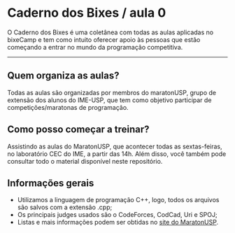 # Caderno dos Bixes / aula 0

O Caderno dos Bixes é uma coletânea com todas as aulas aplicadas no bixeCamp e tem como intuito oferecer apoio às pessoas que estão começando a entrar no mundo da programação competitiva.

---

## Quem organiza as aulas?
Todas as aulas são organizadas por membros do maratonUSP, grupo de extensão dos alunos do IME-USP, que tem como objetivo participar de competições/maratonas de programação.

## Como posso começar a treinar?
Assistindo as aulas do MaratonUSP, que acontecer todas as sextas-feiras, no laboratório CEC do IME, a partir das 14h.
Além disso, você também pode consultar todo o material disponível neste repositório.

## Informações gerais
 - Utilizamos a linguagem de programação C++, logo, todos os arquivos são salvos com a extensão .cpp;
 - Os principais judges usados são o CodeForces, CodCad, Uri e SPOJ;
 - Listas e mais informações podem ser obtidas no [site do MaratonUSP](https://www.ime.usp.br/~maratona/).
